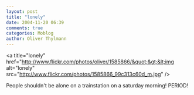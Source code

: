```yaml
---
layout: post
title: "lonely"
date: 2004-11-20 06:39
comments: true
categories: Moblog
author: Oliver Thylmann
---
```



&lt;a title=&quot;lonely&quot; href=&quot;http://www.flickr.com/photos/oliver/1585866/&quot;&gt;&lt;img alt=&quot;lonely&quot; src=&quot;http://www.flickr.com/photos/1585866_99c313c60d_m.jpg&quot; /&gt;

People shouldn't be alone on a trainstation on a saturday morning! PERIOD!




